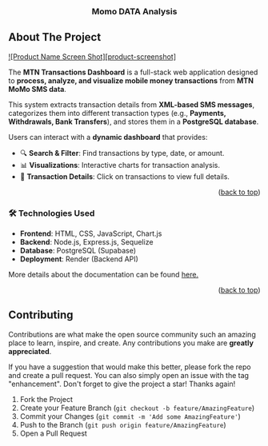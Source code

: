 <a id="readme-top"></a>

<br />
<div align="center">

  <h3 align="center">Momo DATA Analysis</h3>

</div>

<!-- ABOUT THE PROJECT -->

## About The Project

[![Product Name Screen Shot][product-screenshot]](https://example.com)

The **MTN Transactions Dashboard** is a full-stack web application designed to **process, analyze, and visualize mobile money transactions** from **MTN MoMo SMS data**.

This system extracts transaction details from **XML-based SMS messages**, categorizes them into different transaction types (e.g., **Payments, Withdrawals, Bank Transfers**), and stores them in a **PostgreSQL database**.

Users can interact with a **dynamic dashboard** that provides:

- 🔍 **Search & Filter**: Find transactions by type, date, or amount.
- 📊 **Visualizations**: Interactive charts for transaction analysis.
- 📄 **Transaction Details**: Click on transactions to view full details.

<p align="right">(<a href="#readme-top">back to top</a>)</p>

### 🛠️ Technologies Used

- **Frontend**: HTML, CSS, JavaScript, Chart.js
- **Backend**: Node.js, Express.js, Sequelize
- **Database**: PostgreSQL (Supabase)
- **Deployment**: Render (Backend API)

More details about the documentation can be found [here.](https://docs.google.com/document/d/1KMjd8-TMeAmjDXD6qfU5caxfX96HYlKoCs7RRkP3zCw/edit?tab=t.0#heading=h.vnvp6shwuqn4)

<p align="right">(<a href="#readme-top">back to top</a>)</p>

<!-- CONTRIBUTING -->

## Contributing

Contributions are what make the open source community such an amazing place to learn, inspire, and create. Any contributions you make are **greatly appreciated**.

If you have a suggestion that would make this better, please fork the repo and create a pull request. You can also simply open an issue with the tag "enhancement".
Don't forget to give the project a star! Thanks again!

1. Fork the Project
2. Create your Feature Branch (`git checkout -b feature/AmazingFeature`)
3. Commit your Changes (`git commit -m 'Add some AmazingFeature'`)
4. Push to the Branch (`git push origin feature/AmazingFeature`)
5. Open a Pull Request
